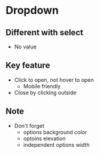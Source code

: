 # Dropdown

## Different with select

- No value

## Key feature

- Click to open, not hover to open
  - Mobile friendly
- Close by clicking outside


## Note

- Don't forget
  - options background color
  - optoins elevation
  - independent options width 